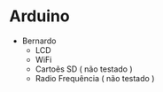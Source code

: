 # Arduino



* Bernardo
  * LCD
  * WiFi
  * Cartoẽs SD ( não testado )
  * Radio Frequência ( não testado )